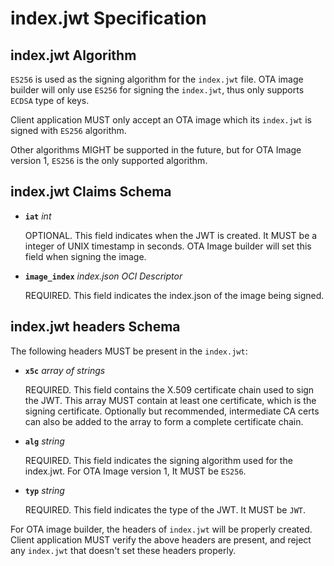 # index.jwt Specification

## index.jwt Algorithm

`ES256` is used as the signing algorithm for the `index.jwt` file.
OTA image builder will only use `ES256` for signing the `index.jwt`, thus only supports `ECDSA` type of keys.

Client application MUST only accept an OTA image which its `index.jwt` is signed with `ES256` algorithm.

Other algorithms MIGHT be supported in the future, but for OTA Image version 1, `ES256` is the only supported algorithm.

## index.jwt Claims Schema

- **`iat`** *int*

    OPTIONAL. This field indicates when the JWT is created. It MUST be a integer of UNIX timestamp in seconds.
    OTA Image builder will set this field when signing the image.

- **`image_index`** *index.json OCI Descriptor*

    REQUIRED. This field indicates the index.json of the image being signed.

## index.jwt headers Schema

The following headers MUST be present in the `index.jwt`:

- **`x5c`** *array of strings*

    REQUIRED. This field contains the X.509 certificate chain used to sign the JWT.
    This array MUST contain at least one certificate, which is the signing certificate. Optionally but recommended, intermediate CA certs can also be added to the array to form a complete certificate chain.

- **`alg`** *string*

    REQUIRED. This field indicates the signing algorithm used for the index.jwt.
    For OTA Image version 1, It MUST be `ES256`.

- **`typ`** *string*

    REQUIRED. This field indicates the type of the JWT. It MUST be `JWT`.

For OTA image builder, the headers of `index.jwt` will be properly created.
Client application MUST verify the above headers are present, and reject any `index.jwt` that doesn't set these headers properly.
